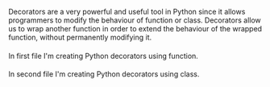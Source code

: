 Decorators are a very powerful and useful tool in Python since it allows programmers to modify the behaviour of function or class.
Decorators allow us to wrap another function in order to extend the behaviour of the wrapped function, without permanently modifying it.

####
In first file I'm creating Python decorators using function.

####
In second file I'm creating Python decorators using class.
